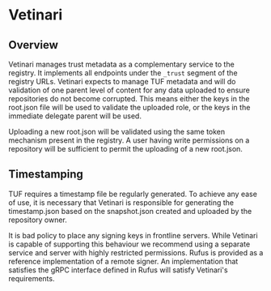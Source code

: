 # Vetinari

## Overview

Vetinari manages trust metadata as a complementary service to the registry.
It implements all endpoints under the `_trust` segment of the registry URLs.
Vetinari expects to manage TUF metadata and will do validation of one parent
level of content for any data uploaded to ensure repositories do not become
corrupted. This means either the keys in the root.json file will be used to
validate the uploaded role, or the keys in the immediate delegate parent will
be used.

Uploading a new root.json will be validated using the same token mechanism
present in the registry. A user having write permissions on a repository
will be sufficient to permit the uploading of a new root.json.

## Timestamping

TUF requires a timestamp file be regularly generated. To achieve any ease
of use, it is necessary that Vetinari is responsible for generating the
timestamp.json based on the snapshot.json created and uploaded by the
repository owner.

It is bad policy to place any signing keys in frontline servers. While
Vetinari is capable of supporting this behaviour we recommend using a
separate service and server with highly restricted permissions. Rufus
is provided as a reference implementation of a remote signer. An
implementation that satisfies the gRPC interface defined in Rufus will
satisfy Vetinari's requirements.
